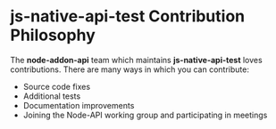 # **js-native-api-test** Contribution Philosophy

The **node-addon-api** team which maintains **js-native-api-test**
loves contributions. There are many ways in which you can
contribute:
- Source code fixes
- Additional tests
- Documentation improvements
- Joining the Node-API working group and participating in meetings


